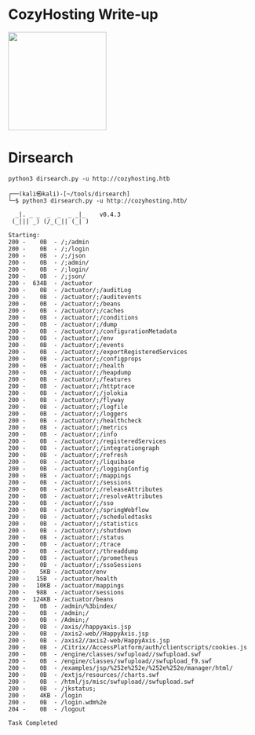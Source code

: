 # CozyHosting Write-up

<img src="https://labs.hackthebox.com/storage/avatars/eaed7cd01e84ef5c6ec7d949d1d61110.png" width="200" height="200">

# Dirsearch

`python3 dirsearch.py -u http://cozyhosting.htb`

    ┌──(kali㉿kali)-[~/tools/dirsearch]
    └─$ python3 dirsearch.py -u http://cozyhosting.htb/                
    
      _|. _ _  _  _  _ _|_    v0.4.3
     (_||| _) (/_(_|| (_| )
    
    Starting: 
    200 -    0B  - /;/admin                                          
    200 -    0B  - /;/login
    200 -    0B  - /;/json
    200 -    0B  - /;admin/
    200 -    0B  - /;login/
    200 -    0B  - /;json/                                    
    200 -  634B  - /actuator                                         
    200 -    0B  - /actuator/;/auditLog
    200 -    0B  - /actuator/;/auditevents
    200 -    0B  - /actuator/;/beans
    200 -    0B  - /actuator/;/caches
    200 -    0B  - /actuator/;/conditions
    200 -    0B  - /actuator/;/dump
    200 -    0B  - /actuator/;/configurationMetadata
    200 -    0B  - /actuator/;/env
    200 -    0B  - /actuator/;/events
    200 -    0B  - /actuator/;/exportRegisteredServices
    200 -    0B  - /actuator/;/configprops
    200 -    0B  - /actuator/;/health
    200 -    0B  - /actuator/;/heapdump
    200 -    0B  - /actuator/;/features
    200 -    0B  - /actuator/;/httptrace
    200 -    0B  - /actuator/;/jolokia
    200 -    0B  - /actuator/;/flyway
    200 -    0B  - /actuator/;/logfile
    200 -    0B  - /actuator/;/loggers
    200 -    0B  - /actuator/;/healthcheck
    200 -    0B  - /actuator/;/metrics
    200 -    0B  - /actuator/;/info
    200 -    0B  - /actuator/;/registeredServices
    200 -    0B  - /actuator/;/integrationgraph
    200 -    0B  - /actuator/;/refresh
    200 -    0B  - /actuator/;/liquibase
    200 -    0B  - /actuator/;/loggingConfig
    200 -    0B  - /actuator/;/mappings
    200 -    0B  - /actuator/;/sessions
    200 -    0B  - /actuator/;/releaseAttributes
    200 -    0B  - /actuator/;/resolveAttributes
    200 -    0B  - /actuator/;/sso
    200 -    0B  - /actuator/;/springWebflow
    200 -    0B  - /actuator/;/scheduledtasks
    200 -    0B  - /actuator/;/statistics
    200 -    0B  - /actuator/;/shutdown
    200 -    0B  - /actuator/;/status
    200 -    0B  - /actuator/;/trace
    200 -    0B  - /actuator/;/threaddump                            
    200 -    0B  - /actuator/;/prometheus                            
    200 -    0B  - /actuator/;/ssoSessions                           
    200 -    5KB - /actuator/env                                     
    200 -   15B  - /actuator/health
    200 -   10KB - /actuator/mappings                                
    200 -   98B  - /actuator/sessions
    200 -  124KB - /actuator/beans                                                                            
    200 -    0B  - /admin/%3bindex/                                  
    200 -    0B  - /admin;/                                          
    200 -    0B  - /Admin;/                                          
    200 -    0B  - /axis//happyaxis.jsp                              
    200 -    0B  - /axis2-web//HappyAxis.jsp                         
    200 -    0B  - /axis2//axis2-web/HappyAxis.jsp
    200 -    0B  - /Citrix//AccessPlatform/auth/clientscripts/cookies.js
    200 -    0B  - /engine/classes/swfupload//swfupload.swf          
    200 -    0B  - /engine/classes/swfupload//swfupload_f9.swf                                                
    200 -    0B  - /examples/jsp/%252e%252e/%252e%252e/manager/html/ 
    200 -    0B  - /extjs/resources//charts.swf                      
    200 -    0B  - /html/js/misc/swfupload//swfupload.swf            
    200 -    0B  - /jkstatus;                                        
    200 -    4KB - /login                                            
    200 -    0B  - /login.wdm%2e                                     
    204 -    0B  - /logout                                           
                                                                                 
    Task Completed                                                                               
